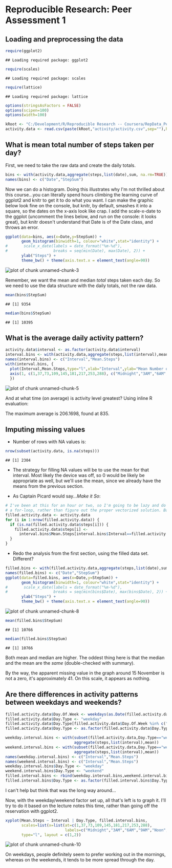 # Reproducible Research: Peer Assessment 1


## Loading and preprocessing the data

```r
require(ggplot2)
```

```
## Loading required package: ggplot2
```

```r
require(scales)
```

```
## Loading required package: scales
```

```r
require(lattice)
```

```
## Loading required package: lattice
```

```r
options(stringsAsFactors = FALSE)
options(scipen=100) 
options(width=100)

kRoot <- "C:/Development/R/Reproducible Research -- Coursera/RepData_PeerAssessment1/"
activity.data <- read.csv(paste(kRoot,"activity/activity.csv",sep=""),header=TRUE)
```

## What is mean total number of steps taken per day?

First, we need to take the raw data and create the daily totals.


```r
bins <- with(activity.data,aggregate(steps,list(date),sum, na.rm=TRUE))
names(bins) <- c("Date","StepSum")
```

Now we can do a histogram. Doing this illustrates why I'm not thrilled about 
this course...you can literally spend hours climbing the learning curve of
ggplot2 and knitr to get it to do what you want. I can make the graphic below 
look fine on the console, but knitr, by default, smashes it into a square, so 
the dates on the x-axis look like crap. I add the scale-x-date to the ggplot 
(uncomment the lines below, and run on the console: it looks great), but knitr 
doesn't understand that Date is of the Date class, and throws an error. 


```r
ggplot(data=bins, aes(x=Date,y=StepSum)) + 
       geom_histogram(binwidth=1, colour="white",stat="identity") +
#       scale_x_date(labels = date_format("%m-%d"),
#                    breaks = seq(min(Date), max(Date), 2)) +
       ylab("Steps") +
       theme_bw() + theme(axis.text.x = element_text(angle=90))
```

![plot of chunk unnamed-chunk-3](figure/unnamed-chunk-3.png) 

Remember, we want the mean and median *total* steps taken each day. So we need 
to use the data structure with the daily totals, not the raw data.


```r
mean(bins$StepSum)
```

```
## [1] 9354
```

```r
median(bins$StepSum)
```

```
## [1] 10395
```

## What is the average daily activity pattern?

```r
activity.data$interval <- as.factor(activity.data$interval)
interval.bins <- with(activity.data,aggregate(steps,list(interval),mean, na.rm=TRUE))
names(interval.bins) <- c("Interval","Mean.Steps")
with(interval.bins, {
  plot(Interval,Mean.Steps,type="l",xlab="Interval",ylab="Mean Number of Steps",xaxt = "n")
  axis(1, c(1,37,73,109,145,181,217,253,288), c("Midnight","3AM","6AM","9AM","Noon","3PM","6PM","9PM","Midnight"))
  })
```

![plot of chunk unnamed-chunk-5](figure/unnamed-chunk-5.png) 

And at what time (on average) is activity level greatest? Using inline R evaluation:

The maximum average is 206.1698, 
found at 835.

## Imputing missing values

- Number of rows with NA values is:


```r
nrow(subset(activity.data, is.na(steps)))
```

```
## [1] 2304
```

- The strategy for filling NA values will be to use the mean for that interval.
Most likely the device was off, so 0 would be likely be appropriate as well, but
we'll use the mean, since we already have the means from the previous section.

- As Captain Picard would say...*Make it So*:


```r
# I've been at this for an hour or two, so I'm going to be lazy and do this as
# a for-loop, rather than figure out the proper vectorized solution. Bad me.
filled.activity.data <- activity.data
for (i in 1:nrow(filled.activity.data)) {
  if (is.na(filled.activity.data$steps[i])) {
    filled.activity.data$steps[i] <- 
      interval.bins$Mean.Steps[interval.bins$Interval==filled.activity.data$interval[i]]
  }
}
```

- Redo the analysis from the first section, using the filled data set. Different?


```r
filled.bins <- with(filled.activity.data,aggregate(steps,list(date),sum, na.rm=TRUE))
names(filled.bins) <- c("Date","StepSum")
ggplot(data=filled.bins, aes(x=Date,y=StepSum)) + 
       geom_histogram(binwidth=1, colour="white",stat="identity") +
#       scale_x_date(labels = date_format("%m-%d"),
#                    breaks = seq(min(bins$Date), max(bins$Date), 2)) +
       ylab("Steps") +
       theme_bw() + theme(axis.text.x = element_text(angle=90))
```

![plot of chunk unnamed-chunk-8](figure/unnamed-chunk-8.png) 

```r
mean(filled.bins$StepSum)
```

```
## [1] 10766
```

```r
median(filled.bins$StepSum)
```

```
## [1] 10766
```

Both mean and median are higher. The oddest thing here is that the median and 
the mean are the *same* (double-checked with summary).

By the way, the apparent missing value in the graph around 15 November is not
a zero, it's approximately 41. On this scale, it appears as nothing.

## Are there differences in activity patterns between weekdays and weekends?


```r
filled.activity.data$Day.Of.Week <- weekdays(as.Date(filled.activity.data$date))
filled.activity.data$Day.Type <- "weekday"
filled.activity.data$Day.Type[filled.activity.data$Day.Of.Week %in% c("Saturday","Sunday")] <- "weekend"
filled.activity.data$Day.Type <- as.factor(filled.activity.data$Day.Type)

weekday.interval.bins <- with(subset(filled.activity.data,Day.Type=="weekday"),
                              aggregate(steps,list(interval),mean))
weekend.interval.bins <- with(subset(filled.activity.data,Day.Type=="weekend"),
                              aggregate(steps,list(interval),mean))
names(weekday.interval.bins) <- c("Interval","Mean.Steps")
names(weekend.interval.bins) <- c("Interval","Mean.Steps")
weekday.interval.bins$Day.Type <- "weekday"
weekend.interval.bins$Day.Type <- "weekend"
filled.interval.bins <- rbind(weekday.interval.bins,weekend.interval.bins)
filled.interval.bins$Day.Type <- as.factor(filled.interval.bins$Day.Type)
```

I can't help but think that was the long way around...

Now, with the weekday/weekend factor set up, all that's left is to 
graph it. I'll try to do it based on the lecture notes this time, rather than
going off the reservation with ggplot2.


```r
xyplot(Mean.Steps ~ Interval | Day.Type, filled.interval.bins, 
       scales=list(x=list(at=c(1,37,73,109,145,181,217,253,288), 
                          labels=c("Midnight","3AM","6AM","9AM","Noon","3PM","6PM","9PM","Midnight"))),
       type="l", layout = c(1,2))
```

![plot of chunk unnamed-chunk-10](figure/unnamed-chunk-10.png) 

On weekdays, people definitely seem to prefer working out in the mornings, 
whereas on the weekends, it tends to be more spread through the day.

